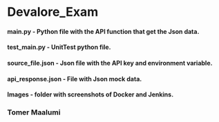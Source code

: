 # Devalore_Exam

#### main.py - Python file with the API function that get the Json data.
#### test_main.py - UnitTest python file.
#### source_file.json - Json file with the API key and environment variable.
#### api_response.json - File with Json mock data.
#### Images - folder with screenshots of Docker and Jenkins.


### Tomer Maalumi
